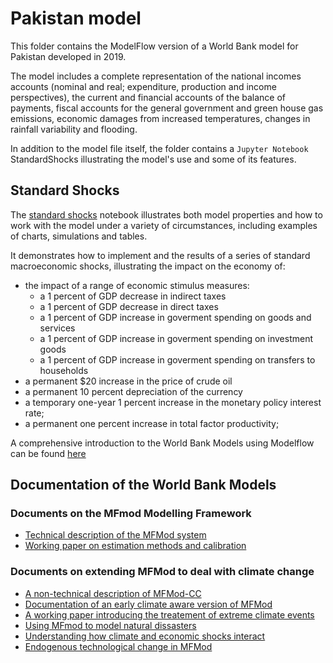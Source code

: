 # Pakistan model 

This folder contains the ModelFlow version of a World Bank model for Pakistan developed in 2019.

The model includes a complete representation of the national incomes accounts (nominal and real; expenditure, production and income perspectives), the current and financial accounts of the balance of payments, fiscal accounts for the general government and green house gas emissions, economic damages from increased temperatures, changes in rainfall variability and flooding.

In addition to the model file itself, the folder contains a `Jupyter Notebook` StandardShocks illustrating the model's use and some of its features.

## Standard Shocks

The [standard shocks](StandardShocks.ipynb) notebook illustrates both model properties and how to work with the model under a variety of circumstances, including examples of charts, simulations and tables.

It demonstrates how to implement and the results of a series of standard macroeconomic shocks, illustrating the impact on the economy of:


* the impact of a range of economic stimulus measures:
    * a 1 percent of GDP decrease in indirect taxes
    * a 1 percent of GDP decrease in direct taxes
    * a 1 percent of GDP increase in goverment spending on goods and services
    * a 1 percent of GDP increase in goverment spending on investment goods
    * a 1 percent of GDP increase in goverment spending on transfers to households
* a permanent $20 increase in the price of crude oil
* a permanent 10 percent depreciation of the currency
* a temporary one-year 1 percent increase in the monetary policy interest rate;
* a permanent one percent increase in total factor productivity;

A comprehensive introduction to the World Bank Models using Modelflow can be found [here](http:\\WorldBank_ModelFlow.github.com)

## Documentation of the World Bank Models 

### Documents on the MFmod Modelling Framework
* [Technical description of the MFMod system](https://documents1.worldbank.org/curated/ar/294311565103938951/pdf/The-World-Bank-Macro-Fiscal-Model-Technical-Description.pdf)
* [Working paper on estimation methods and calibration](https://documents1.worldbank.org/curated/en/662391562848917501/pdf/Estimating-and-Calibrating-MFMod-A-Panel-Data-Approach-to-Identifying-the-Parameters-of-Data-Poor-Countries-in-the-World-Banks-Structural-Macro-Model.pdf)

### Documents on extending MFMod to deal with climate change
* [A non-technical description of MFMod-CC](http://documents1.worldbank.org/curated/en/099032024143519428/pdf/P1798481f736a60901926013064b52193a2.pdf)
* [Documentation of an early climate aware version of MFMod](https://documents1.worldbank.org/curated/en/747101632403308927/pdf/Climate-Modeling-for-Macroeconomic-Policy-A-Case-Study-for-Pakistan.pdf)
* [A working paper introducing the treatement of extreme climate events](https://documents1.worldbank.org/curated/en/593351609776234361/pdf/Macroeconomic-Modeling-of-Managing-Hurricane-Damage-in-the-Caribbean-The-Case-of-Jamaica.pdf)
* [Using MFmod to model natural dissasters](https://openknowledge.worldbank.org/entities/publication/a6c7acdd-0213-530b-b221-7123aefdfb77)
* [Understanding how climate and economic shocks interact](https://www.preventionweb.net/media/95107/download?startDownload=20250110)
* [Endogenous technological change in MFMod](https://documents.worldbank.org/en/publication/documents-reports/documentdetail/099735005082423970/IDU117d8923a1226614d42196d115fb48f7c219b)

